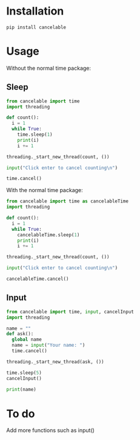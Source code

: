 # Installation
```
pip install cancelable
```

# Usage
Without the normal time package:
## Sleep
```python
from cancelable import time
import threading

def count():
  i = 1
  while True:
    time.sleep(1)
    print(i)
    i += 1

threading._start_new_thread(count, ())

input("Click enter to cancel counting\n")

time.cancel()
```
With the normal time package:
```python
from cancelable import time as cancelableTime
import threading

def count():
  i = 1
  while True:
    cancelableTime.sleep(1)
    print(i)
    i += 1

threading._start_new_thread(count, ())

input("Click enter to cancel counting\n")

cancelableTime.cancel()
```

## Input
```python
from cancelable import time, input, cancelInput
import threading

name = ""
def ask():
  global name
  name = input("Your name: ")
  time.cancel()

threading._start_new_thread(ask, ())

time.sleep(5)
cancelInput()

print(name)
```

# To do
Add more functions such as input()